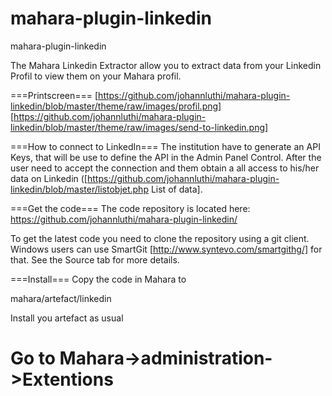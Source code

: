 mahara-plugin-linkedin
======================

mahara-plugin-linkedin

The Mahara Linkedin Extractor allow you to extract data from your Linkedin Profil to view them on your Mahara profil.

===Printscreen===
[https://github.com/johannluthi/mahara-plugin-linkedin/blob/master/theme/raw/images/profil.png]
[https://github.com/johannluthi/mahara-plugin-linkedin/blob/master/theme/raw/images/send-to-linkedin.png]

===How to connect to LinkedIn===
The institution have to generate an API Keys, that will be use to define the API in the Admin Panel Control.
After the user need to accept the connection and them obtain a all access to his/her data on Linkedin ([https://github.com/johannluthi/mahara-plugin-linkedin/blob/master/listobjet.php List of data].

===Get the code===
The code repository is located here: https://github.com/johannluthi/mahara-plugin-linkedin/

To get the latest code you need to clone the repository using a git client. Windows users can use SmartGit [http://www.syntevo.com/smartgithg/] for that. See the Source tab for more details.

===Install===
Copy the code in Mahara to

  mahara/artefact/linkedin

Install you artefact as usual

  # Go to Mahara->administration->Extentions
